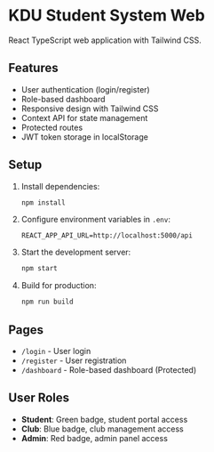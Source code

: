 # KDU Student System Web

React TypeScript web application with Tailwind CSS.

## Features
- User authentication (login/register)
- Role-based dashboard
- Responsive design with Tailwind CSS
- Context API for state management
- Protected routes
- JWT token storage in localStorage

## Setup

1. Install dependencies:
   ```bash
   npm install
   ```

2. Configure environment variables in `.env`:
   ```env
   REACT_APP_API_URL=http://localhost:5000/api
   ```

3. Start the development server:
   ```bash
   npm start
   ```

4. Build for production:
   ```bash
   npm run build
   ```

## Pages
- `/login` - User login
- `/register` - User registration
- `/dashboard` - Role-based dashboard (Protected)

## User Roles
- **Student**: Green badge, student portal access
- **Club**: Blue badge, club management access
- **Admin**: Red badge, admin panel access
